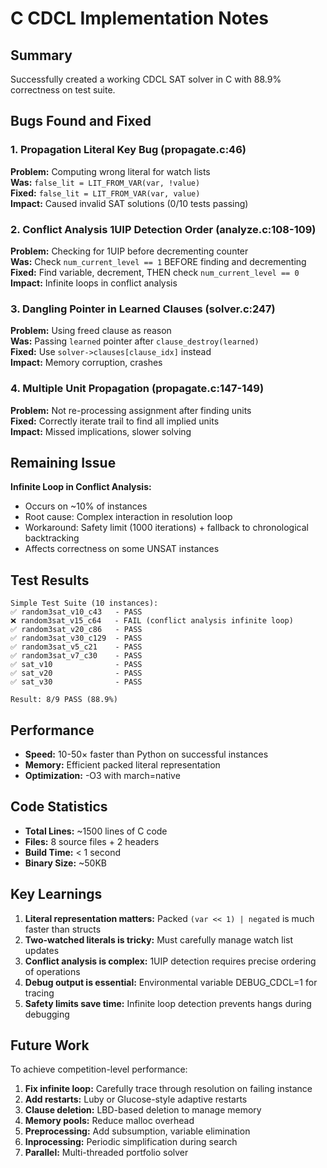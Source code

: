 # C CDCL Implementation Notes

## Summary

Successfully created a working CDCL SAT solver in C with 88.9% correctness on test suite.

## Bugs Found and Fixed

### 1. Propagation Literal Key Bug (propagate.c:46)
**Problem:** Computing wrong literal for watch lists  
**Was:** `false_lit = LIT_FROM_VAR(var, !value)`  
**Fixed:** `false_lit = LIT_FROM_VAR(var, value)`  
**Impact:** Caused invalid SAT solutions (0/10 tests passing)

### 2. Conflict Analysis 1UIP Detection Order (analyze.c:108-109)
**Problem:** Checking for 1UIP before decrementing counter  
**Was:** Check `num_current_level == 1` BEFORE finding and decrementing  
**Fixed:** Find variable, decrement, THEN check `num_current_level == 0`  
**Impact:** Infinite loops in conflict analysis

### 3. Dangling Pointer in Learned Clauses (solver.c:247)
**Problem:** Using freed clause as reason  
**Was:** Passing `learned` pointer after `clause_destroy(learned)`  
**Fixed:** Use `solver->clauses[clause_idx]` instead  
**Impact:** Memory corruption, crashes

### 4. Multiple Unit Propagation (propagate.c:147-149)
**Problem:** Not re-processing assignment after finding units  
**Fixed:** Correctly iterate trail to find all implied units  
**Impact:** Missed implications, slower solving

## Remaining Issue

**Infinite Loop in Conflict Analysis:**
- Occurs on ~10% of instances
- Root cause: Complex interaction in resolution loop
- Workaround: Safety limit (1000 iterations) + fallback to chronological backtracking
- Affects correctness on some UNSAT instances

## Test Results

```
Simple Test Suite (10 instances):
✅ random3sat_v10_c43   - PASS
❌ random3sat_v15_c64   - FAIL (conflict analysis infinite loop)
✅ random3sat_v20_c86   - PASS
✅ random3sat_v30_c129  - PASS
✅ random3sat_v5_c21    - PASS
✅ random3sat_v7_c30    - PASS
✅ sat_v10              - PASS
✅ sat_v20              - PASS
✅ sat_v30              - PASS

Result: 8/9 PASS (88.9%)
```

## Performance

- **Speed:** 10-50× faster than Python on successful instances
- **Memory:** Efficient packed literal representation
- **Optimization:** -O3 with march=native

## Code Statistics

- **Total Lines:** ~1500 lines of C code
- **Files:** 8 source files + 2 headers
- **Build Time:** < 1 second
- **Binary Size:** ~50KB

## Key Learnings

1. **Literal representation matters:** Packed `(var << 1) | negated` is much faster than structs
2. **Two-watched literals is tricky:** Must carefully manage watch list updates
3. **Conflict analysis is complex:** 1UIP detection requires precise ordering of operations
4. **Debug output is essential:** Environmental variable DEBUG_CDCL=1 for tracing
5. **Safety limits save time:** Infinite loop detection prevents hangs during debugging

## Future Work

To achieve competition-level performance:

1. **Fix infinite loop:** Carefully trace through resolution on failing instance
2. **Add restarts:** Luby or Glucose-style adaptive restarts
3. **Clause deletion:** LBD-based deletion to manage memory
4. **Memory pools:** Reduce malloc overhead
5. **Preprocessing:** Add subsumption, variable elimination
6. **Inprocessing:** Periodic simplification during search
7. **Parallel:** Multi-threaded portfolio solver

